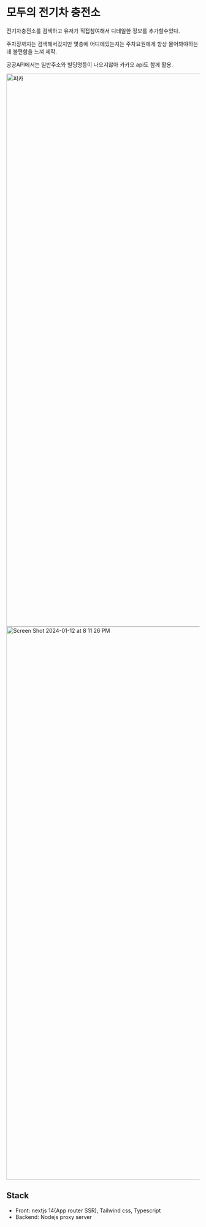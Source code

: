 # 모두의 전기차 충전소
전기차충전소를 검색하고 유저가 직접참여해서 디테일한 정보를 추가할수있다.

주차장까지는 검색해서갔지만 몇층에 어디에있는지는 주차요원에게 항상 물어봐야하는데 불편함을 느껴 제작.

공공API에서는 일반주소와 빌딩명등이 나오지않아 카카오 api도 함께 활용.

<img width="1440" alt="피카" src="https://github.com/LeeEugene1/CarChargeMap/assets/59987309/0e3be17d-03cb-4891-8721-701631b57dcd">

<img width="1440" alt="Screen Shot 2024-01-12 at 8 11 26 PM" src="https://github.com/LeeEugene1/CarChargeMap/assets/59987309/80c9bfe2-0b53-421d-91a4-94bfb546579a">

## Stack
- Front: nextjs 14(App router SSR), Tailwind css, Typescript
- Backend: Nodejs proxy server